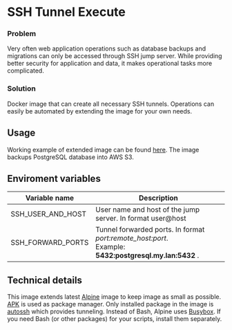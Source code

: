 # SSH Tunnel Execute

### Problem
Very often web application operations such as database backups and migrations can only be accessed through SSH jump server. While providing better security for application and data, it makes operational tasks more complicated.

### Solution
Docker image that can create all necessary SSH tunnels. Operations can easily be automated by extending the image for your own needs.

## Usage

Working example of extended image can be found [here](https://github.com/hannikkala/ssh-tunnel-execute/tree/master/example). The image backups PostgreSQL database into AWS S3.

## Enviroment variables

| Variable name         | Description                             |
| ----------------------|-----------------------------------------|
| SSH_USER_AND_HOST     | User name and host of the jump server. In format user@host |
| SSH_FORWARD_PORTS     | Tunnel forwarded ports. In format *port:remote_host:port*. <br>Example: **5432:postgresql.my.lan:5432** .<br>|

## Technical details

This image extends latest [Alpine](https://alpinelinux.org/) image to keep image as small as possible. [APK](https://wiki.alpinelinux.org/wiki/Alpine_Linux_package_management) is used as package manager. Only installed package in the image is [autossh](https://www.everythingcli.org/ssh-tunnelling-for-fun-and-profit-autossh/) which provides tunneling. Instead of Bash, Alpine uses [Busybox](https://busybox.net/). If you need Bash (or other packages) for your scripts, install them separately. 